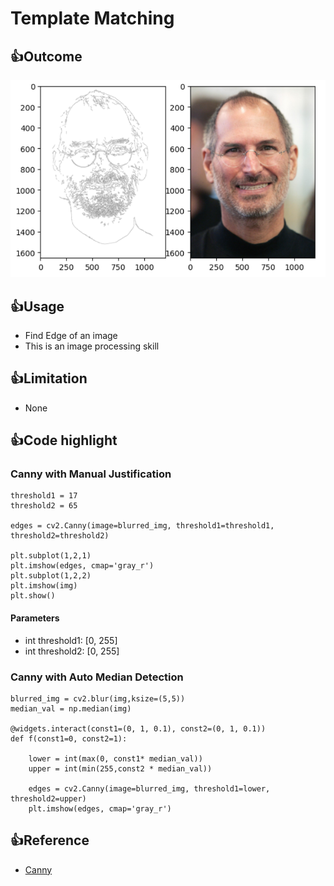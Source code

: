 # Template Matching
## :+1:Outcome
![alt text](https://github.com/hmlaiac/NEW_AI/blob/main/opencv/Edge%20Detection/img/result.png)

## :+1:Usage
- Find Edge of an image
- This is an image processing skill


## :+1:Limitation
- None

## :+1:Code highlight
### Canny with Manual Justification
```
threshold1 = 17
threshold2 = 65

edges = cv2.Canny(image=blurred_img, threshold1=threshold1, threshold2=threshold2)

plt.subplot(1,2,1)
plt.imshow(edges, cmap='gray_r')
plt.subplot(1,2,2)
plt.imshow(img)
plt.show()

```
#### Parameters
- int threshold1: [0, 255]
- int threshold2: [0, 255]
### Canny with Auto Median Detection
```
blurred_img = cv2.blur(img,ksize=(5,5))
median_val = np.median(img)

@widgets.interact(const1=(0, 1, 0.1), const2=(0, 1, 0.1))
def f(const1=0, const2=1):
    
    lower = int(max(0, const1* median_val))
    upper = int(min(255,const2 * median_val))

    edges = cv2.Canny(image=blurred_img, threshold1=lower, threshold2=upper)
    plt.imshow(edges, cmap='gray_r')
```

## :+1:Reference
- [Canny](https://docs.opencv.org/4.x/da/d22/tutorial_py_canny.html)
